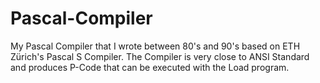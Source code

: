 # Pascal-Compiler
My Pascal Compiler that I wrote between 80's and 90's based on ETH Zürich's Pascal S Compiler. The Compiler is very close to ANSI Standard and produces P-Code that can be executed with the Load program.
